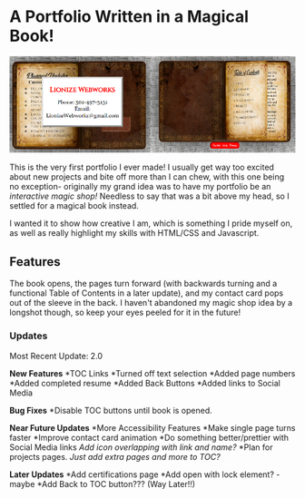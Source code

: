 
# A Portfolio Written in a Magical Book! #
<p align="center">
    <img src="images/card.png" />
</p>

This is the very first portfolio I ever made! I usually get way too excited about new projects and bite off more than I can chew, with this one being no exception- originally my grand idea was to have my portfolio be an *interactive magic shop!* Needless to say that was a bit above my head, so I settled for a magical book instead.

I wanted it to show how creative I am, which is something I pride myself on, as well as really highlight my skills with HTML/CSS and Javascript.

## Features ##
The book opens, the pages turn forward (with backwards turning and a functional Table of Contents in a later update), and my contact card pops out of the sleeve in the back. I haven't abandoned my magic shop idea by a longshot though, so keep your eyes peeled for it in the future!

### Updates ###
Most Recent Update: 2.0

**New Features**
*TOC Links
*Turned off text selection
*Added page numbers
*Added completed resume
*Added Back Buttons
*Added links to Social Media

**Bug Fixes**
*Disable TOC buttons until book is opened.

**Near Future Updates**
*More Accessibility Features
*Make single page turns faster
*Improve contact card animation
*Do something better/prettier with Social Media links
                *Add icon overlapping with link and name?*
*Plan for projects pages.
                *Just add extra pages and more to TOC?*

**Later Updates**
*Add certifications page
*Add open with lock element? -maybe
*Add Back to TOC button??? (Way Later!!)
